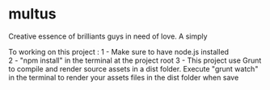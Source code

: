 # multus
Creative essence of brilliants guys in need of love.
A simply 

To working on this project :
1 - Make sure to have node.js installed  
2 - "npm install" in the terminal at the project root
3 - This project use Grunt to compile and render source assets in a dist folder. 
    Execute "grunt watch" in the terminal to render your assets files in the dist folder when save
